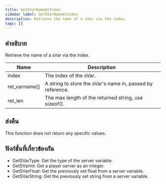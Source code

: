```yaml
---
title: GetSVarNameAtIndex
sidebar_label: GetSVarNameAtIndex
description: Retrieve the name of a sVar via the index.
tags: []
---
```


## คำอธิบาย

Retrieve the name of a sVar via the index.

| Name          | Description                                                |
| ------------- | ---------------------------------------------------------- |
| index         | The index of the sVar.                                     |
| ret_varname[] | A string to store the sVar's name in, passed by reference. |
| ret_len       | The max length of the returned string, use sizeof().       |

## ส่งคืน

This function does not return any specific values.

## ฟังก์ชั่นที่เกี่ยวข้องกัน

- GetSVarType: Get the type of the server variable.
- GetSVarInt: Get a player server as an integer.
- GetSVarFloat: Get the previously set float from a server variable.
- GetSVarString: Get the previously set string from a server variable.
